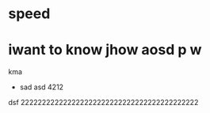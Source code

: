 # speed
# iwant to know jhow aosd p w
kma
- sad
asd
4212

dsf
222222222222222222222222222222222222222222

